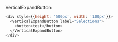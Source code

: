 VerticalExpandButton:

```js
<div style={{height: '500px', width: '100px'}}>
  <VerticalExpandButton label="Selections">
    <button>test</button>
  </VerticalExpandButton>
</div>
```

